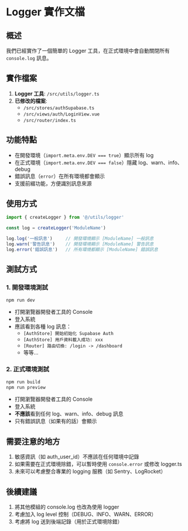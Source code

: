 # Logger 實作文檔

## 概述
我們已經實作了一個簡單的 Logger 工具，在正式環境中會自動關閉所有 `console.log` 訊息。

## 實作檔案
1. **Logger 工具**: `/src/utils/logger.ts`
2. **已修改的檔案**:
   - `/src/stores/authSupabase.ts`
   - `/src/views/auth/LoginView.vue`
   - `/src/router/index.ts`

## 功能特點
- 在開發環境（`import.meta.env.DEV === true`）顯示所有 log
- 在正式環境（`import.meta.env.DEV === false`）隱藏 log、warn、info、debug
- 錯誤訊息（`error`）在所有環境都會顯示
- 支援前綴功能，方便識別訊息來源

## 使用方式
```typescript
import { createLogger } from '@/utils/logger'

const log = createLogger('ModuleName')

log.log('一般訊息')     // 開發環境顯示 [ModuleName] 一般訊息
log.warn('警告訊息')    // 開發環境顯示 [ModuleName] 警告訊息
log.error('錯誤訊息')   // 所有環境都顯示 [ModuleName] 錯誤訊息
```

## 測試方式

### 1. 開發環境測試
```bash
npm run dev
```
- 打開瀏覽器開發者工具的 Console
- 登入系統
- 應該看到各種 log 訊息：
  - `[AuthStore] 開始初始化 Supabase Auth`
  - `[AuthStore] 用戶資料載入成功: xxx`
  - `[Router] 路由切換: /login -> /dashboard`
  - 等等...

### 2. 正式環境測試
```bash
npm run build
npm run preview
```
- 打開瀏覽器開發者工具的 Console
- 登入系統
- **不應該**看到任何 log、warn、info、debug 訊息
- 只有錯誤訊息（如果有的話）會顯示

## 需要注意的地方
1. 敏感資訊（如 auth_user_id）不應該在任何環境中記錄
2. 如果需要在正式環境除錯，可以暫時使用 `console.error` 或修改 logger.ts
3. 未來可以考慮整合專業的 logging 服務（如 Sentry、LogRocket）

## 後續建議
1. 將其他模組的 console.log 也改為使用 logger
2. 考慮加入 log level 控制（DEBUG、INFO、WARN、ERROR）
3. 考慮將 log 送到後端記錄（用於正式環境除錯）